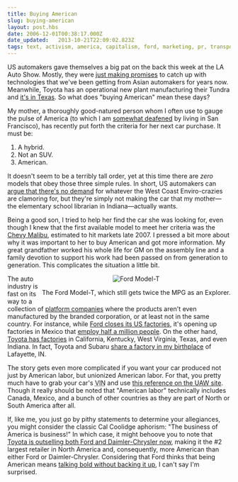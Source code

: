 ```yaml
---
title: Buying American
slug: buying-american
layout: post.hbs
date: 2006-12-01T00:38:17.000Z
date_updated:   2013-10-21T22:09:02.823Z
tags: text, activism, america, capitalism, ford, marketing, pr, transportation
---
```


US automakers gave themselves a big pat on the back this week at the LA Auto Show. Mostly, they were <a href="http://www.youtube.com/watch?v=s4bwptKniHU" title="'GM Prank at LA Auto Show' on CNN on YouTube">just making promises</a> to catch up with technologies that we've been getting from Asian automakers for years now. Meanwhile, Toyota has an operational new plant manufacturing their Tundra and <a href="http://www.detnews.com/apps/pbcs.dll/article?AID=/20061129/AUTO03/611290320/1149" title="'Toyota threatens to crash Big Three's truck party' on Detroit News">it's in Texas</a>. So what does "buying American" mean these days?<!--more-->

My mother, a thoroughly good-natured person whom I often use to gauge the pulse of America (to which I am <a href="http://www.freewisdom.org/en/all/albums/2006-10-08-decompression/20061008_021_1924" title="It's like this all the time...">somewhat deafened</a> by living in San Francisco), has recently put forth the criteria for her next car purchase. It must be:
<ol>
<li>A hybrid.</li>
<li>Not an SUV.</li>
<li>American.</li>
</ol>
It doesn't seem to be a terribly tall order, yet at this time there are <em>zero</em> models that obey those three simple rules. In short, US automakers can <a href="http://www.gm.com/company/onlygm/fastlane_Blog.html#EV1" title="GM's 'blog' on the EV1">argue that there's no demand</a> for whatever the West Coast Enviro-crazies are clamoring for, but they're simply not making the car that my mother&mdash;the elementary school librarian in Indiana&mdash;actually wants.

Being a good son, I tried to help her find the car she was looking for, even though I knew that the first available model to meet her criteria was the <a href="http://www.gm.com/company/gmability/adv_tech/300_hybrids/hyb_timeline.html" title="GM's Hybrid Timeline">Chevy Malibu</a>, estimated to hit markets late 2007. I pressed a bit more about why it was important to her to buy American and got more information. My great grandfather worked his whole life for GM on the assembly line and a family devotion to support his work had been passed on from generation to generation. This complicates the situation a little bit.

<div class="pullquote" style="float:right; text-align:center;">
<img class="content" src="https://assets.stanifesto.com/images/2006/12/model-t.jpg" alt="Ford Model-T" />
<p class="small">The Ford Model-T, which still gets twice the MPG as an Explorer.</p>
</div>

The auto industry is fast on its way to a collection of <a href="http://www.pantherhouse.com/newshelton/platform-companies-to-produce-nowhere-but-to-sell-everywhere/" title="'Platform Companies' on The New Shelton Wet/Dry">platform companies</a> where the products aren't even manufactured by the branded corporation, or at least not in the same country. For instance, while <a href="http://money.cnn.com/2006/09/15/news/companies/ford/index.htm?postversion=2006091518" title="'Another day of pain at Ford' on CNN">Ford closes its US factories</a>, it's opening up factories in Mexico that <a href="http://www.businessweek.com/magazine/content/05_24/b3937071_mz058.htm" title="'Mexico's Carmakers in a Ditch' on Businessweek.com">employ half a million people</a>. On the other hand, <a href="http://www.toyota.com/about/operations/na-affiliates/index.html#m" title="Toyota.com">Toyota has factories</a> in California, Kentucky, West Virginia, Texas, and even Indiana. In fact, Toyota and Subaru <a href="http://www.insideindianabusiness.com/newsitem.asp?id=17164" title="InsideIndianaBusiness.com">share a factory in my birthplace</a> of Lafayette, IN.

The story gets even more complicated if you want your car produced not just by American labor, but unionized American labor. For that, you pretty much have to grab your car's <acronym title="Vehicle Identification Number">VIN</acronym> and use <a href="http://www.uaw.org/uawmade/auto/2006/uawcars.cfm" title="2006 Vehicles at UAW Made">this reference on the UAW site</a>. Though it really should be noted that "American labor" technically includes Canada, Mexico, and a bunch of other countries as they are part of North or South America after all.

If, like me, you just go by pithy statements to determine your allegiances, you might consider the classic Cal Coolidge aphorism: "The business of America is business!" In which case, it might behoove you to note that <a href="http://abclocal.go.com/wls/story?section=automotive&id=4716637" title="'Ford, Chrysler sales drop' on ABC Chicago">Toyota is outselling both Ford and Daimler-Chrysler now</a>, making it the #2 largest retailer in North America and, consequently, more American than either Ford or Daimler-Chrysler. Considering that Ford thinks that being American means <a href="http://www.fordboldmoves.com/about.aspx" title="Bold Moves">talking bold without backing it up</a>, I can't say I'm surprised.
